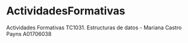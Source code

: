 # ActividadesFormativas
Actividades Formativas TC1031. Estructuras de datos - Mariana Castro Payns A01706038
